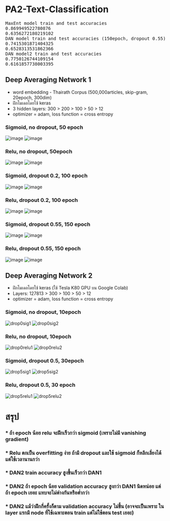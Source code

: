 # PA2-Text-Classification
<pre>
MaxEnt model train and test accuracies
0.869949522780876
0.6356272180219102
DAN model train and test accuracies (150epoch, dropout 0.55)
0.7415301871404325
0.6528313531862366
DAN model2 train and test accuracies
0.7750126744109154
0.6161857738003395
</pre>

## Deep Averaging Network 1
* word embedding - Thairath Corpus (500,000articles, skip-gram, 20epoch, 300dim)
* ฝึกโมเดลโดยใช้ keras
* 3 hidden layers: 300 > 200 > 100 > 50 > 12
* optimizer = adam, loss function = cross entropy

### Sigmoid, no dropout, 50 epoch
![image](https://user-images.githubusercontent.com/44984892/53577939-23581e00-3ba9-11e9-8378-8ca665211b15.png)
![image](https://user-images.githubusercontent.com/44984892/53577947-27843b80-3ba9-11e9-97f6-180375413fc4.png)

### Relu, no dropout, 50epoch
![image](https://user-images.githubusercontent.com/44984892/53577177-c9a32400-3ba7-11e9-9a5a-d51b0a16f68d.png)
![image](https://user-images.githubusercontent.com/44984892/53577133-b1330980-3ba7-11e9-8dfd-8d4ee3d55429.png)

### Sigmoid, dropout 0.2, 100 epoch
![image](https://user-images.githubusercontent.com/44984892/53574649-9316da80-3ba2-11e9-9e93-27b9b20a0f80.png)
![image](https://user-images.githubusercontent.com/44984892/53574656-98742500-3ba2-11e9-9036-e11aaed1556c.png)

### Relu, dropout 0.2, 100 epoch
![image](https://user-images.githubusercontent.com/44984892/53576373-138b0a80-3ba6-11e9-8803-600a26a88b7e.png)
![image](https://user-images.githubusercontent.com/44984892/53576396-1be34580-3ba6-11e9-9983-241b7faae22c.png)

### Sigmoid, dropout 0.55, 150 epoch

![image](https://user-images.githubusercontent.com/44984892/53562029-e37e4000-3b82-11e9-8edc-589983f4009e.png)
![image](https://user-images.githubusercontent.com/44984892/53562043-eb3de480-3b82-11e9-89ee-29c254d4e215.png)

### Relu, dropout 0.55, 150 epoch

![image](https://user-images.githubusercontent.com/44984892/53570801-f8b29900-3b99-11e9-950b-7548e8fe8be2.png)
![image](https://user-images.githubusercontent.com/44984892/53569835-a2dcf180-3b97-11e9-8bc5-4feb0392c166.png)



## Deep Averaging Network 2
* ฝึกโมเดลโดยใช้ keras (ใช้ Tesla K80 GPU บน Google Colab)
* Layers: 127813 > 300 > 100 > 50 > 12
* optimizer = adam, loss function = cross entropy

### Sigmoid, no dropout, 10epoch
![drop0sig1](https://user-images.githubusercontent.com/44984892/53583064-569faa80-3bb3-11e9-8b6b-7b932ad2b010.png)
![drop0sig2](https://user-images.githubusercontent.com/44984892/53583067-57384100-3bb3-11e9-96e6-462f4b70c6d8.png)

### Relu, no dropout, 10epoch
![drop0relu1](https://user-images.githubusercontent.com/44984892/53581614-7d101680-3bb0-11e9-9c61-d51f36ce517e.png)
![drop0relu2](https://user-images.githubusercontent.com/44984892/53581651-8dc08c80-3bb0-11e9-9932-236368214301.png)

### Sigmoid, dropout 0.5, 30epoch
![drop5sig1](https://user-images.githubusercontent.com/44984892/53580372-08d47380-3bae-11e9-8be1-3cc5814751b1.png)
![drop5sig2](https://user-images.githubusercontent.com/44984892/53580374-096d0a00-3bae-11e9-996d-46466fc5ac63.png)

### Relu, dropout 0.5, 30 epoch
![drop5relu1](https://user-images.githubusercontent.com/44984892/53578463-56e77800-3baa-11e9-8356-49e01cad9122.png)
![drop5relu2](https://user-images.githubusercontent.com/44984892/53578465-56e77800-3baa-11e9-8c17-8adc5f5e4ff6.png)

# สรุป
### * ถ้า epoch น้อย relu จะฝีกเร็วกว่า sigmoid (เพราะไม่มี vanishing gradient)
### * Relu ตกเป็น overfitting ง่าย ถ้ามี dropout และใช้ sigmoid ก็หลีกเลี่ยงได้ แต่ใช้เวลานานกว่า
### * DAN2 train accuracy สูงขึ้นเร็วกว่า DAN1
### * DAN2 ถ้า epoch น้อย validation accuracy สูงกว่า DAN1 นิดหน่อย  แต่ถ้า epoch เยอะ แทบจะไม่ต่างกันหรือต่ำกว่า
### * DAN2 แม้ว่าฝึกกี่ครั้งก็ตาม validation accuracy ไม่ขึ้น (อาจจะเป็นเพราะ ใน layer แรกมี node ที่ใช้เฉพาะตอน train แต่ไม่ใช้ตอน test เยอะ)
